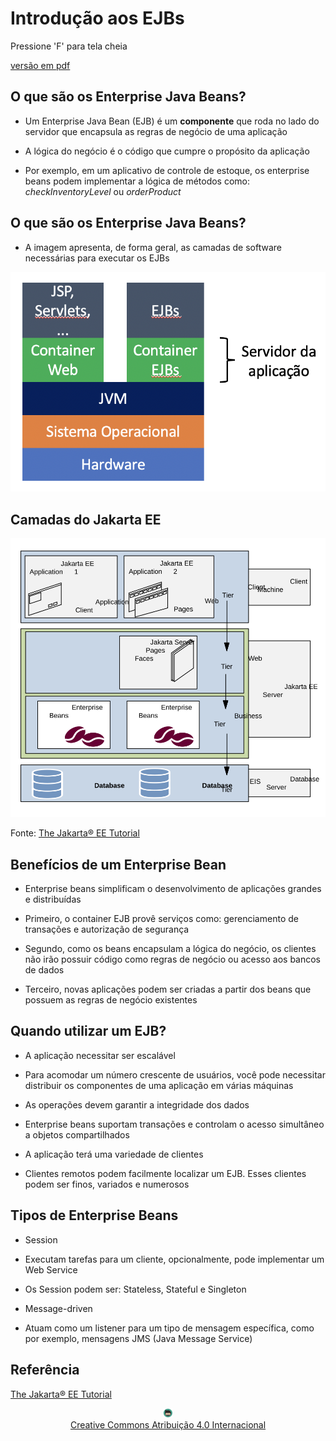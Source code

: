 <!-- .slide: data-background-image="https://dailytravelpill.com/wp-content/uploads/2021/02/backpacking-in-java-attractions.jpg" 
data-transition="zoom" 
-->
# Introdução aos EJBs
<!-- .element: style="margin-bottom:100px; font-size: 50px; color:black;" -->

Pressione 'F' para tela cheia
<!-- .element: style="margin-bottom:10px; font-size: 15px; color:black;" -->

[versão em pdf](?print-pdf)
<!-- .element: style="margin-bottom:30px; font-size: 15px; color:black;" -->


<!-- .slide: data-background="#F0FDFF" data-transition="zoom" -->
## O que são os Enterprise Java Beans?

* Um Enterprise Java Bean (EJB) é um **componente** que roda no lado do servidor que encapsula as regras de negócio de uma aplicação
<!-- .element: style="margin-bottom:70px; font-size: 30px;" -->

* A lógica do negócio é o código que cumpre o propósito da aplicação
<!-- .element: style="margin-bottom:70px; font-size: 30px;" -->

* Por exemplo, em um aplicativo de controle de estoque, os enterprise beans podem implementar a lógica de métodos como: *checkInventoryLevel* ou *orderProduct*
<!-- .element: style="margin-bottom:70px; font-size: 30px;" -->


<!-- .slide: data-background="#F0FDFF" data-transition="zoom" -->
## O que são os Enterprise Java Beans?

* A imagem apresenta, de forma geral, as camadas de software necessárias para executar os EJBs
<!-- .element: style="margin-bottom:10px; font-size: 25px;" -->

![imagem](img/software-stack.png) <!-- .element height="50%" width="50%" -->


<!-- .slide: data-background="#F0FDFF" data-transition="zoom" -->
## Camadas do Jakarta EE

![imagem](img/jakarta.svg) <!-- .element height="60%" width="60%" -->

Fonte: [The Jakarta® EE Tutorial](https://eclipse-ee4j.github.io/jakartaee-tutorial/)
<!-- .element: style="margin-bottom:50px; font-size: 15px;" -->


<!-- .slide: data-background="#F0FDFF" data-transition="zoom" -->
## Benefícios de um Enterprise Bean

* Enterprise beans simplificam o desenvolvimento de aplicações grandes e distribuídas
<!-- .element: style="margin-bottom:70px; font-size: 30px;" -->

* Primeiro, o container EJB provê serviços como: gerenciamento de transações e autorização de segurança
<!-- .element: style="margin-bottom:70px; font-size: 30px;" -->

* Segundo, como os beans encapsulam a lógica do negócio, os clientes não irão possuir código como regras de negócio ou acesso aos bancos de dados
<!-- .element: style="margin-bottom:70px; font-size: 30px;" -->

* Terceiro, novas aplicações podem ser criadas a partir dos beans que possuem as regras de negócio existentes
<!-- .element: style="margin-bottom:70px; font-size: 30px;" -->


<!-- .slide: data-background="#FBF0FF" data-transition="zoom" -->
## Quando utilizar um EJB?

* A aplicação necessitar ser escalável
<!-- .element: style="margin-bottom:30px; font-size: 30px;" -->

  * Para acomodar um número crescente de usuários, você pode necessitar distribuir os componentes de uma aplicação em várias máquinas
  <!-- .element: style="margin-bottom:50px; font-size: 20px;" -->

* As operações devem garantir a integridade dos dados
<!-- .element: style="margin-bottom:30px; font-size: 30px;" -->

  * Enterprise beans suportam transações e controlam o acesso simultâneo a objetos compartilhados
  <!-- .element: style="margin-bottom:50px; font-size: 20px;" -->

* A aplicação terá uma variedade de clientes
<!-- .element: style="margin-bottom:30px; font-size: 30px;" -->

  * Clientes remotos podem facilmente localizar um EJB. Esses clientes podem ser finos, variados e numerosos
  <!-- .element: style="margin-bottom:50px; font-size: 20px;" -->


<!-- .slide: data-background="#FDF9EC" data-transition="zoom" -->
## Tipos de Enterprise Beans

* Session
<!-- .element: style="margin-bottom:30px; font-size: 30px;" -->
  * Executam tarefas para um cliente, opcionalmente, pode implementar um Web Service
  <!-- .element: style="margin-bottom:30px; font-size: 25px;" -->
  * Os Session podem ser: Stateless, Stateful e Singleton
  <!-- .element: style="margin-bottom:30px; font-size: 25px;" -->

* Message-driven
<!-- .element: style="margin-bottom:30px; font-size: 30px;" -->
  * Atuam como um listener para um tipo de mensagem específica, como por exemplo, mensagens JMS (Java Message Service)
<!-- .element: style="margin-bottom:50px; font-size: 25px;" -->


## Referência

[The Jakarta® EE Tutorial](https://eclipse-ee4j.github.io/jakartaee-tutorial/)
<!-- .element: style="margin-bottom:70px; font-size: 30px;" -->

<center>
<a href="https://rpmhub.dev" target="blanck"><img src="../../../imgs/logo.png" alt="Rodrigo Prestes Machado" width="3%" height="3%" border=0 style="border:0; text-decoration:none; outline:none"></a><br/>
<a rel="license" href="http://creativecommons.org/licenses/by/4.0/">Creative Commons Atribuição 4.0 Internacional</a>
</center>